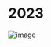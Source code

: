 # 2023

![image](https://github.com/BHoM/documentation/assets/18049174/6a2d24db-4be5-4840-8e39-0a8519d4153a)
